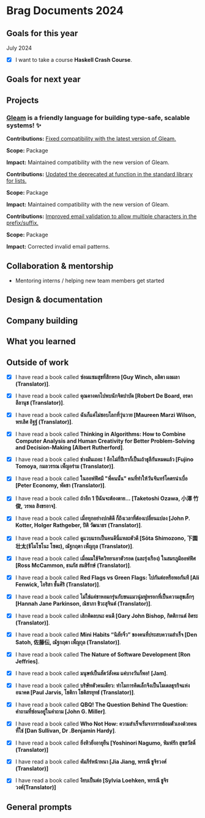 # Brag Documents 2024

## Goals for this year

[comment]: # (* List the major goals here!)

July 2024

* [x] I want to take a course **Haskell Crash Course**.

## Goals for next year

[comment]: # (* If it's getting towards the end of the year, maybe start writing down what might be the goals for next year.)

## Projects

### [Gleam](https://github.com/gleam-lang/gleam) is a friendly language for building type-safe, scalable systems! ✨

**Contributions:** [Fixed compatibility with the latest version of Gleam.](https://github.com/lpil/zeptomail/pull/1)
  
**Scope:** Package
  
**Impact:** Maintained compatibility with the new version of Gleam.

**Contributions:** [Updated the deprecated at function in the standard library for lists.](https://github.com/mrdimosthenis/minigen/pull/4)
  
**Scope:** Package
  
**Impact:** Maintained compatibility with the new version of Gleam.

**Contributions:** [Improved email validation to allow multiple characters in the prefix/suffix.](https://github.com/sporto/gleam-valid/pull/4)
  
**Scope:** Package
  
**Impact:** Corrected invalid email patterns.

## Collaboration & mentorship
* Mentoring interns / helping new team members get started

## Design & documentation

## Company building

## What you learned

## Outside of work

* [x] I have read a book called **ซ่อมแซมสุขที่สึกหรอ [Guy Winch, ลลิตา ผลผลา (Translator)]**.

* [x] I have read a book called **คุณคางคกไปพบนักจิตบำบัด [Robert De Board, อรดา ลีลานุช (Translator)]**.

* [x] I have read a book called **ฉันก็แค่ไม่ชอบโลกที่วุ่นวาย [Maureen Marzi Wilson, พรเลิศ อิฐฐ์ (Translator)]**.

* [x] I have read a book called **Thinking in Algorithms: How to Combine Computer Analysis and Human Creativity for Better Problem-Solving and Decision-Making [Albert Rutherford]**.

* [x] I have read a book called **ช่างมันเถอะ ! อีกไม่กี่ปีเราก็เป็นเถ้าธุลีกันหมดแล้ว [Fujino Tomoya, กมลวรรณ เพ็ญอร่าม (Translator)]**.

* [x] I have read a book called **ในออฟฟิศมี "พี่คนนั้น" คนที่ทำให้วันจันทร์โคตรน่าเบื่อ [Peter Economy, พัดชา (Translator)]**.

* [x] I have read a book called **ถ้าอีก 1 ปีฉันจะต้องตาย... [Taketoshi Ozawa, 小澤 竹俊, วรพล สิงขรอาจ]**.

* [x] I have read a book called **เมื่อทุกอย่างปกติดี ก็ถึงเวลาที่ต้องเปลี่ยนแปลง [John P. Kotter, Holger Rathgeber, ปิติ วัฒนาธร (Translator)]**.

* [x] I have read a book called **ดูแวบแรกเป็นคนดีนี่แหละตัวดี [Sōta Shimozono, 下園 壮太(ชิโมโซโนะ โซตะ), ณัฐกฤตา เพ็ญกุล (Translator)]**.

* [x] I have read a book called **เมื่อผมใช้จิตวิทยาเอาตัวรอด (และรุ่งเรือง) ในสมรภูมิออฟฟิศ [Ross McCammon, ธนภัส สมธิรักษ์ (Translator)]**.

* [x] I have read a book called **Red Flags vs Green Flags: ไปกันต่อหรือพอกันที [Ali Fenwick, ไอริสา ชั้นศิริ (Translator)]**.

* [x] I have read a book called **ไม่ใช่แค่ชาหอมกรุ่นกับขนแมวนุ่มฟูหรอกที่เป็นความสุขเล็กๆ [Hannah Jane Parkinson, ณิชาภา ชิวะสุจินต์ (Translator)]**.

* [x] I have read a book called **เลิกคิดลบนะ คนดี [Gary John Bishop, กิตติกานต์ อิศระ (Translator)]**.

* [x] I have read a book called **Mini Habits “นิสัยจิ๋ว” ของคนที่ประสบความสำเร็จ [Den Satoh, 佐藤伝, ณัฐกฤตา เพ็ญกุล (Translator)]**.

* [x] I have read a book called **The Nature of Software Development [Ron Jeffries]**.

* [x] I have read a book called **มนุษย์เป็นสัตว์สังคม แค่บางวันก็พอ! [Jam]**.

* [x] I have read a book called **บริษัทตัวคนเดียว: ทำไมการคิดเล็กจึงเป็นโมเดลธุรกิจแห่งอนาคต [Paul Jarvis, โชติกา โชติสรยุทธ์ (Translator)]**.

* [x] I have read a book called **QBQ! The Question Behind The Question: คำถามที่ซ่อนอยู่ในคำถาม [John G. Miller]**.

* [x] I have read a book called **Who Not How: ความสำเร็จเริ่มจากรายล้อมตัวเองด้วยคนที่ใช่ [Dan Sullivan, Dr .Benjamin Hardy]**.

* [x] I have read a book called **ยิ่งหิวยิ่งอายุยืน [Yoshinori Nagumo, พิมพ์รัก สุขสวัสดิ์ (Translator)]**

* [x] I have read a book called **คัมภีร์หน้าหนา [Jia Jiang, พรรณี ชูจิรวงศ์ (Translator)]**

* [x] I have read a book called **งียบเป็นต่อ [Sylvia Loehken, พรรณี ชูจิรวงศ์(Translator)]**

## General prompts
